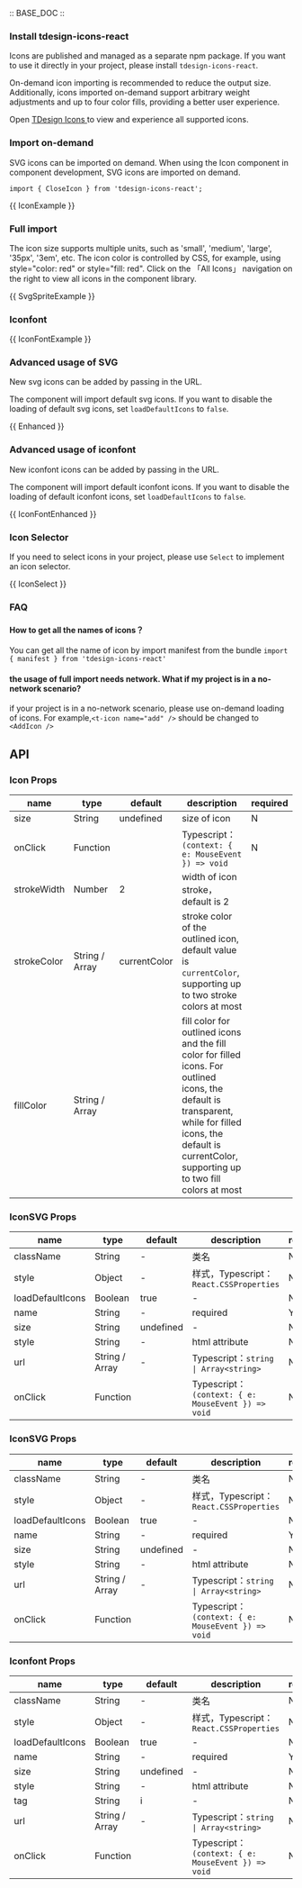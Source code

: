 :: BASE_DOC ::

### Install tdesign-icons-react

Icons are published and managed as a separate npm package. If you want to use it directly in your project, please install `tdesign-icons-react`. 

On-demand icon importing is recommended to reduce the output size. Additionally, icons imported on-demand support arbitrary weight adjustments and up to four color fills, providing a better user experience.

<div  style={{ background: '#ecf2fe',display: 'flex',alignItems: 'center',lineHeight: '20px',padding: '14px 24px',borderRadius: '3px',color: '#555a65',margin:'16px 0'}}>
  Open <a style={{ margin: '0 4px'}} href='/icons-en'> TDesign Icons </a>  to view and experience all supported icons.
</div>


### Import on-demand

SVG icons can be imported on demand. When using the Icon component in component development, SVG icons are imported on demand.

`import { CloseIcon } from 'tdesign-icons-react';`

{{ IconExample }}

### Full import

The icon size supports multiple units, such as 'small', 'medium', 'large', '35px', '3em', etc. 
The icon color is controlled by CSS, for example, using style="color: red" or style="fill: red". 
Click on the 「All Icons」 navigation on the right to view all icons in the component library.

{{ SvgSpriteExample }}

### Iconfont

{{ IconFontExample }}

### Advanced usage of SVG


New svg icons can be added by passing in the URL. 

The component will import default svg icons. If you want to disable the loading of default svg icons, set `loadDefaultIcons` to `false`.

{{ Enhanced }}

### Advanced usage of iconfont

New iconfont icons can be added by passing in the URL. 

The component will import default iconfont icons. If you want to disable the loading of default iconfont icons, set `loadDefaultIcons` to `false`.

{{ IconFontEnhanced }}

### Icon Selector

If you need to select icons in your project, please use `Select` to implement an icon selector.

{{ IconSelect }}

### FAQ

#### How to get all the names of icons？

You can get all the name of icon by import manifest from the bundle `import { manifest } from 'tdesign-icons-react'`

#### the usage of full import needs network. What if my project is in a no-network scenario?

if your project is in a no-network scenario, please use on-demand loading of icons. For example,`<t-icon name="add" />` should be changed to `<AddIcon />`


## API

### Icon Props

name | type | default | description | required
-- | -- | -- | -- | --
size | String | undefined | size of icon | N
onClick | Function |  | Typescript：`(context: { e: MouseEvent }) => void`<br/> | N
strokeWidth | Number | 2| width of icon stroke，default is 2
strokeColor | String / Array | currentColor | stroke color of the outlined icon, default value is `currentColor`, supporting up to two stroke colors at most
fillColor | String / Array | | fill color for outlined icons and the fill color for filled icons. For outlined icons, the default is transparent, while for filled icons, the default is currentColor, supporting up to two fill colors at most


### IconSVG Props

name | type | default | description | required
-- | -- | -- | -- | --
className | String | - | 类名 | N
style | Object | - | 样式，Typescript：`React.CSSProperties` | N
loadDefaultIcons | Boolean | true | \- | N
name | String | - | required | Y
size | String | undefined | \- | N
style | String | - | html attribute | N
url | String / Array | - | Typescript：`string \| Array<string>` | N
onClick | Function |  | Typescript：`(context: { e: MouseEvent }) => void`<br/> | N

### IconSVG Props

name | type | default | description | required
-- | -- | -- | -- | --
className | String | - | 类名 | N
style | Object | - | 样式，Typescript：`React.CSSProperties` | N
loadDefaultIcons | Boolean | true | \- | N
name | String | - | required | Y
size | String | undefined | \- | N
style | String | - | html attribute | N
url | String / Array | - | Typescript：`string \| Array<string>` | N
onClick | Function |  | Typescript：`(context: { e: MouseEvent }) => void`<br/> | N

### Iconfont Props

name | type | default | description | required
-- | -- | -- | -- | --
className | String | - | 类名 | N
style | Object | - | 样式，Typescript：`React.CSSProperties` | N
loadDefaultIcons | Boolean | true | \- | N
name | String | - | required | Y
size | String | undefined | \- | N
style | String | - | html attribute | N
tag | String | i | \- | N
url | String / Array | - | Typescript：`string \| Array<string>` | N
onClick | Function |  | Typescript：`(context: { e: MouseEvent }) => void`<br/> | N

